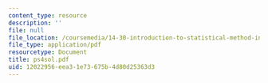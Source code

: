 ```yaml
---
content_type: resource
description: ''
file: null
file_location: /coursemedia/14-30-introduction-to-statistical-method-in-economics-spring-2006/12022956eea31e73675b4d80d25363d3_ps4sol.pdf
file_type: application/pdf
resourcetype: Document
title: ps4sol.pdf
uid: 12022956-eea3-1e73-675b-4d80d25363d3
---
```

